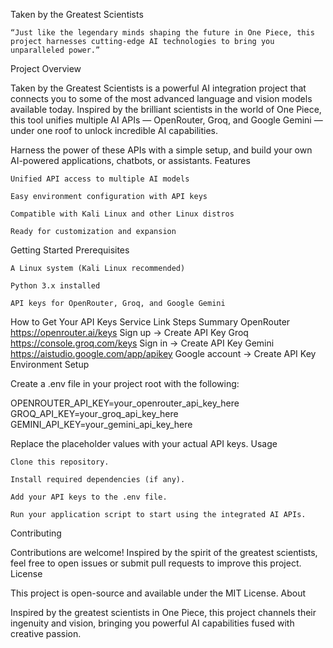 Taken by the Greatest Scientists

    “Just like the legendary minds shaping the future in One Piece, this project harnesses cutting-edge AI technologies to bring you unparalleled power.”

Project Overview

Taken by the Greatest Scientists is a powerful AI integration project that connects you to some of the most advanced language and vision models available today. Inspired by the brilliant scientists in the world of One Piece, this tool unifies multiple AI APIs — OpenRouter, Groq, and Google Gemini — under one roof to unlock incredible AI capabilities.

Harness the power of these APIs with a simple setup, and build your own AI-powered applications, chatbots, or assistants.
Features

    Unified API access to multiple AI models

    Easy environment configuration with API keys

    Compatible with Kali Linux and other Linux distros

    Ready for customization and expansion

Getting Started
Prerequisites

    A Linux system (Kali Linux recommended)

    Python 3.x installed

    API keys for OpenRouter, Groq, and Google Gemini

How to Get Your API Keys
Service	Link	Steps Summary
OpenRouter	https://openrouter.ai/keys	Sign up → Create API Key
Groq	https://console.groq.com/keys	Sign in → Create API Key
Gemini	https://aistudio.google.com/app/apikey	Google account → Create API Key
Environment Setup

Create a .env file in your project root with the following:

OPENROUTER_API_KEY=your_openrouter_api_key_here
GROQ_API_KEY=your_groq_api_key_here
GEMINI_API_KEY=your_gemini_api_key_here

Replace the placeholder values with your actual API keys.
Usage

    Clone this repository.

    Install required dependencies (if any).

    Add your API keys to the .env file.

    Run your application script to start using the integrated AI APIs.

Contributing

Contributions are welcome! Inspired by the spirit of the greatest scientists, feel free to open issues or submit pull requests to improve this project.
License

This project is open-source and available under the MIT License.
About

Inspired by the greatest scientists in One Piece, this project channels their ingenuity and vision, bringing you powerful AI capabilities fused with creative passion.
